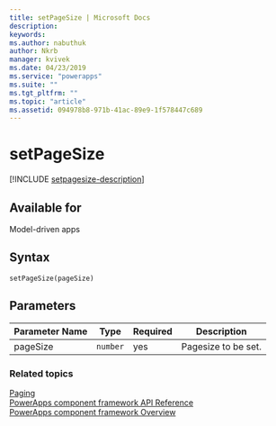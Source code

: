```yaml
---
title: setPageSize | Microsoft Docs
description: 
keywords:
ms.author: nabuthuk
author: Nkrb
manager: kvivek
ms.date: 04/23/2019
ms.service: "powerapps"
ms.suite: ""
ms.tgt_pltfrm: ""
ms.topic: "article"
ms.assetid: 094978b8-971b-41ac-89e9-1f578447c689
---
```


# setPageSize

[!INCLUDE [setpagesize-description](includes/setpagesize-description.md)]

## Available for 

Model-driven apps

## Syntax

`setPageSize(pageSize)`

## Parameters

| Parameter Name|Type|Required|Description|
| ------------- |----|--------|-----------|
|pageSize|`number`|yes|Pagesize to be set.|


### Related topics

[Paging](../paging.md)<br/>
[PowerApps component framework API Reference](../../reference/index.md)<br/>
[PowerApps component framework Overview](../../overview.md)